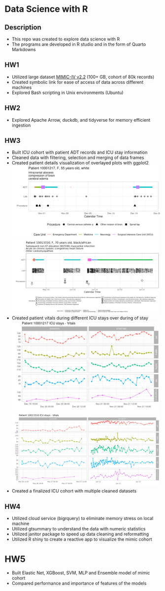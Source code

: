 # Data Science with R

## Description
 - This repo was created to explore data science with R
 - The programs are developed in R studio and in the form of Quarto Markdowns

## HW1
- Utilized large dataset [MIMIC-IV v2.2](https://physionet.org/content/mimiciv/2.2/) (100+ GB, cohort of 80k records)
- Created symbolic link for ease of access of data across different machines
- Explored Bash scripting in Unix environments (Ubuntu)

## HW2
- Explored Apache Arrow, duckdb, and tidyverse for memory efficient ingestion

## HW3
- Built ICU cohort with patient ADT records and ICU stay information
- Cleaned data with filtering, selection and merging of data frames
- Created patient details visualization of overlayed plots with ggplot2
![](./hw3/10001217_adt.png)
![](./hw3/Q1.1.png)
- Created patient vitals during different ICU stays over during of stay
![](./hw3/10001217_icu.png)
![](./hw3/Q1.2.png)
- Created a finalized ICU cohort with multiple cleaned datasets

## HW4
-	Utilized cloud service (bigrquery) to eliminate memory stress on local machine
-	Utilized gtsummary to understand the data with numeric statistics
-	Utilized janitor package to speed up data cleaning and reformatting
-	Utilized R shiny to create a reactive app to visualize the mimic cohort

# HW5
-	Built Elastic Net, XGBoost, SVM, MLP and Ensemble model of mimic cohort
-	Compared performance and importance of features of the models

